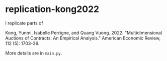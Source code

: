 # replication-kong2022

I replicate parts of

Kong, Yunmi, Isabelle Perrigne, and Quang Vuong. 2022. "Multidimensional Auctions of Contracts: An Empirical Analysis." American Economic Review, 112 (5): 1703-36.

More details are in `main.py`.
